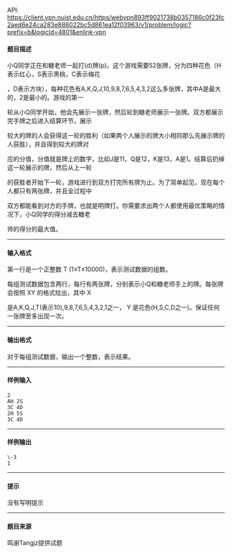 API: https://client.vpn.nuist.edu.cn/https/webvpn893ff9021738b0357186c0f23fc2aed6e24ca283e886022bc5d861ea12f03963/v1/problem/logic?prefix=b&logicId=4801&enlink-vpn

#### 题目描述

小Q同学正在和糖老师一起打(d)牌(p)。这个游戏需要52张牌，分为四种花色（H表示红心，S表示黑桃，C表示梅花

，D表示方块），每种花色有A,K,Q,J,10,9,8,7,6,5,4,3,2这么多张牌，其中A是最大的，2是最小的。游戏的第一

轮从小Q同学开始，他会先展示一张牌，然后轮到糖老师展示一张牌。双方都展示完手牌之后进入结算环节，展示

较大的牌的人会获得这一轮的胜利（如果两个人展示的牌大小相同那么先展示牌的人获胜），并且得到较大的牌对

应的分值，分值就是牌上的数字，比如J是11，Q是12，K是13，A是1。结算后扔掉这一轮展示的牌，然后从上一轮

的获胜者开始下一轮，游戏进行到双方打完所有牌为止。为了简单起见，现在每个人都只有两张牌，并且全过程中

双方都能看到对方的手牌，也就是明牌打。你需要求出两个人都使用最优策略的情况下，小Q同学的得分减去糖老

师的得分的最大值。

---

#### 输入格式

第一行是一个正整数 T (1≤T≤10000)，表示测试数据的组数。

每组测试数据包含两行，每行有两张牌，分别表示小Q和糖老师手上的牌。每张牌会按照 XY 的格式给出，其中 X 

是A,K,Q,J,T(表示10),9,8,7,6,5,4,3,2,1之一， Y 是花色(H,S,C,D之一)。保证任何一张牌至多出现一次。

---

#### 输出格式

对于每组测试数据，输出一个整数，表示结果。

---

#### 样例输入
```
2
AH 2S
3C 4D
2H 5S
3C 4D
```

---

#### 样例输出
```
\-3
1
```

---

#### 提示

没有写明提示

---

#### 题目来源

鸣谢Tangjz提供试题